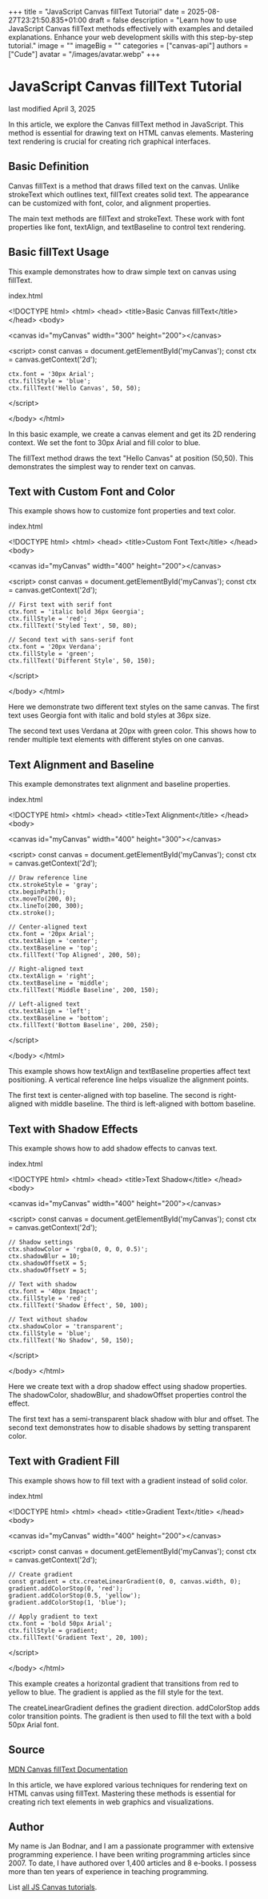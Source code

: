 +++
title = "JavaScript Canvas fillText Tutorial"
date = 2025-08-27T23:21:50.835+01:00
draft = false
description = "Learn how to use JavaScript Canvas fillText methods effectively with examples and detailed explanations. Enhance your web development skills with this step-by-step tutorial."
image = ""
imageBig = ""
categories = ["canvas-api"]
authors = ["Cude"]
avatar = "/images/avatar.webp"
+++

# JavaScript Canvas fillText Tutorial

last modified April 3, 2025

In this article, we explore the Canvas fillText method in JavaScript. This
method is essential for drawing text on HTML canvas elements. Mastering
text rendering is crucial for creating rich graphical interfaces.

## Basic Definition

Canvas fillText is a method that draws filled text on the canvas. Unlike
strokeText which outlines text, fillText creates solid text. The appearance
can be customized with font, color, and alignment properties.

The main text methods are fillText and strokeText.
These work with font properties like font, textAlign,
and textBaseline to control text rendering.

## Basic fillText Usage

This example demonstrates how to draw simple text on canvas using fillText.

index.html
    

&lt;!DOCTYPE html&gt;
&lt;html&gt;
&lt;head&gt;
    &lt;title&gt;Basic Canvas fillText&lt;/title&gt;
&lt;/head&gt;
&lt;body&gt;

&lt;canvas id="myCanvas" width="300" height="200"&gt;&lt;/canvas&gt;

&lt;script&gt;
    const canvas = document.getElementById('myCanvas');
    const ctx = canvas.getContext('2d');
    
    ctx.font = '30px Arial';
    ctx.fillStyle = 'blue';
    ctx.fillText('Hello Canvas', 50, 50);
&lt;/script&gt;

&lt;/body&gt;
&lt;/html&gt;

In this basic example, we create a canvas element and get its 2D rendering
context. We set the font to 30px Arial and fill color to blue.

The fillText method draws the text "Hello Canvas" at position
(50,50). This demonstrates the simplest way to render text on canvas.

## Text with Custom Font and Color

This example shows how to customize font properties and text color.

index.html
    

&lt;!DOCTYPE html&gt;
&lt;html&gt;
&lt;head&gt;
    &lt;title&gt;Custom Font Text&lt;/title&gt;
&lt;/head&gt;
&lt;body&gt;

&lt;canvas id="myCanvas" width="400" height="200"&gt;&lt;/canvas&gt;

&lt;script&gt;
    const canvas = document.getElementById('myCanvas');
    const ctx = canvas.getContext('2d');
    
    // First text with serif font
    ctx.font = 'italic bold 36px Georgia';
    ctx.fillStyle = 'red';
    ctx.fillText('Styled Text', 50, 80);
    
    // Second text with sans-serif font
    ctx.font = '20px Verdana';
    ctx.fillStyle = 'green';
    ctx.fillText('Different Style', 50, 150);
&lt;/script&gt;

&lt;/body&gt;
&lt;/html&gt;

Here we demonstrate two different text styles on the same canvas. The first
text uses Georgia font with italic and bold styles at 36px size.

The second text uses Verdana at 20px with green color. This shows how to
render multiple text elements with different styles on one canvas.

## Text Alignment and Baseline

This example demonstrates text alignment and baseline properties.

index.html
    

&lt;!DOCTYPE html&gt;
&lt;html&gt;
&lt;head&gt;
    &lt;title&gt;Text Alignment&lt;/title&gt;
&lt;/head&gt;
&lt;body&gt;

&lt;canvas id="myCanvas" width="400" height="300"&gt;&lt;/canvas&gt;

&lt;script&gt;
    const canvas = document.getElementById('myCanvas');
    const ctx = canvas.getContext('2d');
    
    // Draw reference line
    ctx.strokeStyle = 'gray';
    ctx.beginPath();
    ctx.moveTo(200, 0);
    ctx.lineTo(200, 300);
    ctx.stroke();
    
    // Center-aligned text
    ctx.font = '20px Arial';
    ctx.textAlign = 'center';
    ctx.textBaseline = 'top';
    ctx.fillText('Top Aligned', 200, 50);
    
    // Right-aligned text
    ctx.textAlign = 'right';
    ctx.textBaseline = 'middle';
    ctx.fillText('Middle Baseline', 200, 150);
    
    // Left-aligned text
    ctx.textAlign = 'left';
    ctx.textBaseline = 'bottom';
    ctx.fillText('Bottom Baseline', 200, 250);
&lt;/script&gt;

&lt;/body&gt;
&lt;/html&gt;

This example shows how textAlign and textBaseline properties affect text
positioning. A vertical reference line helps visualize the alignment points.

The first text is center-aligned with top baseline. The second is right-aligned
with middle baseline. The third is left-aligned with bottom baseline.

## Text with Shadow Effects

This example shows how to add shadow effects to canvas text.

index.html
    

&lt;!DOCTYPE html&gt;
&lt;html&gt;
&lt;head&gt;
    &lt;title&gt;Text Shadow&lt;/title&gt;
&lt;/head&gt;
&lt;body&gt;

&lt;canvas id="myCanvas" width="400" height="200"&gt;&lt;/canvas&gt;

&lt;script&gt;
    const canvas = document.getElementById('myCanvas');
    const ctx = canvas.getContext('2d');
    
    // Shadow settings
    ctx.shadowColor = 'rgba(0, 0, 0, 0.5)';
    ctx.shadowBlur = 10;
    ctx.shadowOffsetX = 5;
    ctx.shadowOffsetY = 5;
    
    // Text with shadow
    ctx.font = '40px Impact';
    ctx.fillStyle = 'red';
    ctx.fillText('Shadow Effect', 50, 100);
    
    // Text without shadow
    ctx.shadowColor = 'transparent';
    ctx.fillStyle = 'blue';
    ctx.fillText('No Shadow', 50, 150);
&lt;/script&gt;

&lt;/body&gt;
&lt;/html&gt;

Here we create text with a drop shadow effect using shadow properties.
The shadowColor, shadowBlur, and shadowOffset properties control the effect.

The first text has a semi-transparent black shadow with blur and offset.
The second text demonstrates how to disable shadows by setting transparent color.

## Text with Gradient Fill

This example shows how to fill text with a gradient instead of solid color.

index.html
    

&lt;!DOCTYPE html&gt;
&lt;html&gt;
&lt;head&gt;
    &lt;title&gt;Gradient Text&lt;/title&gt;
&lt;/head&gt;
&lt;body&gt;

&lt;canvas id="myCanvas" width="400" height="200"&gt;&lt;/canvas&gt;

&lt;script&gt;
    const canvas = document.getElementById('myCanvas');
    const ctx = canvas.getContext('2d');
    
    // Create gradient
    const gradient = ctx.createLinearGradient(0, 0, canvas.width, 0);
    gradient.addColorStop(0, 'red');
    gradient.addColorStop(0.5, 'yellow');
    gradient.addColorStop(1, 'blue');
    
    // Apply gradient to text
    ctx.font = 'bold 50px Arial';
    ctx.fillStyle = gradient;
    ctx.fillText('Gradient Text', 20, 100);
&lt;/script&gt;

&lt;/body&gt;
&lt;/html&gt;

This example creates a horizontal gradient that transitions from red to yellow
to blue. The gradient is applied as the fill style for the text.

The createLinearGradient defines the gradient direction.
addColorStop adds color transition points. The gradient
is then used to fill the text with a bold 50px Arial font.

## Source

[MDN Canvas fillText Documentation](https://developer.mozilla.org/en-US/docs/Web/API/CanvasRenderingContext2D/fillText)

In this article, we have explored various techniques for rendering text on
HTML canvas using fillText. Mastering these methods is essential for creating
rich text elements in web graphics and visualizations.

## Author

My name is Jan Bodnar, and I am a passionate programmer with extensive
programming experience. I have been writing programming articles since 2007.
To date, I have authored over 1,400 articles and 8 e-books. I possess more
than ten years of experience in teaching programming.

List [all JS Canvas tutorials](/all/#canvas).